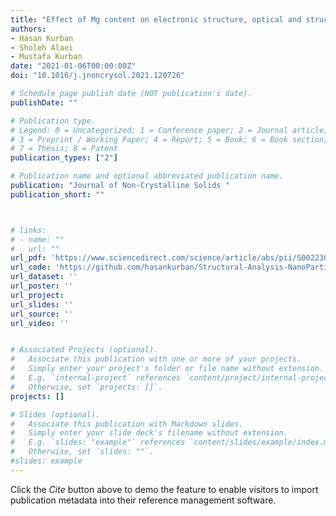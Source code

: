 ```yaml
---
title: "Effect of Mg content on electronic structure, optical and structural properties of amorphous ZnO nanoparticles: A DFTB study"
authors:
- Hasan Kurban
- Sholeh Alaei
- Mustafa Kurban
date: "2021-01-06T00:00:00Z"
doi: "10.1016/j.jnoncrysol.2021.120726"

# Schedule page publish date (NOT publication's date).
publishDate: ""

# Publication type.
# Legend: 0 = Uncategorized; 1 = Conference paper; 2 = Journal article;
# 3 = Preprint / Working Paper; 4 = Report; 5 = Book; 6 = Book section;
# 7 = Thesis; 8 = Patent
publication_types: ["2"]

# Publication name and optional abbreviated publication name.
publication: "Journal of Non-Crystalline Solids "
publication_short: ""



# links:
# - name: ""
#   url: ""
url_pdf: 'https://www.sciencedirect.com/science/article/abs/pii/S0022309321000855'
url_code: 'https://github.com/hasankurban/Structural-Analysis-NanoParticles'
url_dataset: ''
url_poster: ''
url_project: 
url_slides: ''
url_source: ''
url_video: ''


# Associated Projects (optional).
#   Associate this publication with one or more of your projects.
#   Simply enter your project's folder or file name without extension.
#   E.g. `internal-project` references `content/project/internal-project/index.md`.
#   Otherwise, set `projects: []`.
projects: []

# Slides (optional).
#   Associate this publication with Markdown slides.
#   Simply enter your slide deck's filename without extension.
#   E.g. `slides: "example"` references `content/slides/example/index.md`.
#   Otherwise, set `slides: ""`.
#slides: example
---
```



Click the *Cite* button above to demo the feature to enable visitors to import publication metadata into their reference management software.




